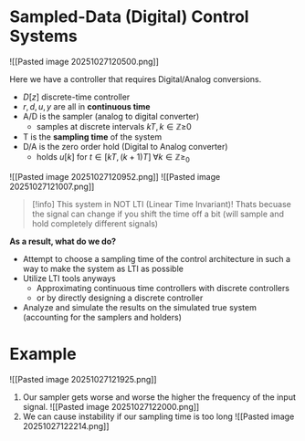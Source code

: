 # Sampled-Data (Digital) Control Systems

![[Pasted image 20251027120500.png]]

Here we have a controller that requires Digital/Analog conversions.

- $D[z]$ discrete-time controller
- $r,d,u,y$ are all in **continuous time**
- A/D is the sampler (analog to digital converter)
	- samples at discrete intervals $kT, k\in\mathbb{Z}\geq_{}0$
- T is the **sampling time** of the system
- D/A is the zero order hold (Digital to Analog converter) 
	- holds $u[k]$ for $t\in[kT,(k+1)T]\;\forall k\in\mathbb{Z}\geq_{0}$

![[Pasted image 20251027120952.png]]
![[Pasted image 20251027121007.png]]

>[!info] This system in NOT LTI (Linear Time Invariant)! Thats becuase the signal can change if you shift the time off a bit (will sample and hold completely different signals)

**As a result, what do we do?**
- Attempt to choose a sampling time of the control architecture in such a way to make the system as LTI as possible
- Utilize LTI tools anyways
	- Approximating continuous time controllers with discrete controllers
	- or by directly designing a discrete controller
- Analyze and simulate the results on the simulated true system (accounting for the samplers and holders)

# Example
![[Pasted image 20251027121925.png]]
1. Our sampler gets worse and worse the higher the frequency of the input signal.
![[Pasted image 20251027122000.png]]
2. We can cause instability if our sampling time is too long
![[Pasted image 20251027122214.png]]
